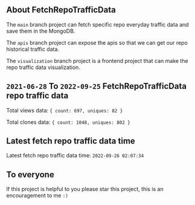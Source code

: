 ## About FetchRepoTrafficData

The `main` branch project can fetch specific repo everyday traffic data and save them in the MongoDB.

The `apis` branch project can expose the apis so that we can get our repo historical traffic data.

The `visualization` branch project is a frontend project that can make the repo traffic data visualization.

## `2021-06-28` To `2022-09-25` FetchRepoTrafficData repo traffic data

Total views data: `{ count: 697, uniques: 82 }`

Total clones data: `{ count: 1048, uniques: 802 }`

## Latest fetch repo traffic data time

Latest fetch repo traffic data time: `2022-09-26 02:07:34`

## To everyone

If this project is helpful to you please star this project, this is an encouragement to me `:)`



